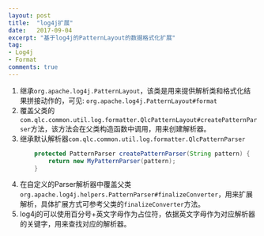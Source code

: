 ```yaml
---
layout: post
title:  "log4j扩展"
date:   2017-09-04
excerpt: "基于log4j的PatternLayout的数据格式化扩展"
tag:
- Log4j
- Format
comments: true
---
```


1. 继承```org.apache.log4j.PatternLayout```，该类是用来提供解析类和格式化结果拼接动作的，可见: ```org.apache.log4j.PatternLayout#format```
2. 覆盖父类的```com.qlc.common.util.log.formatter.QlcPatternLayout#createPatternParser```方法，该方法会在父类构造函数中调用，用来创建解析器。
3. 继承默认解析器```com.qlc.common.util.log.formatter.QlcPatternParser```
    ``` java
        protected PatternParser createPatternParser(String pattern) {
            return new MyPatternParser(pattern);
        }
    ```
4. 在自定义的Parser解析器中覆盖父类```org.apache.log4j.helpers.PatternParser#finalizeConverter```，用来扩展解析，具体扩展方式可参考父类的```finalizeConverter```方法。
5. log4j的可以使用百分号+英文字母作为占位符，依据英文字母作为对应解析器的关键字，用来查找对应的解析器。